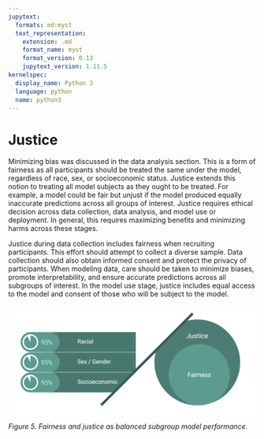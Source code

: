 ```yaml
---
jupytext:
  formats: md:myst
  text_representation:
    extension: .md
    format_name: myst
    format_version: 0.13
    jupytext_version: 1.11.5
kernelspec:
  display_name: Python 3
  language: python
  name: python3
---
```


# Justice

Minimizing bias was discussed in the data analysis section. This is a form of fairness as all participants should be treated the same under the model, regardless of race, sex, or socioeconomic status. Justice extends this notion to treating all model subjects as they ought to be treated. For example, a model could be fair but unjust if the model produced equally inaccurate predictions across all groups of interest. Justice requires ethical decision across data collection, data analysis, and model use or deployment. In general, this requires maximizing benefits and minimizing harms across these stages.

Justice during data collection includes fairness when recruiting participants. This effort should attempt to collect a diverse sample. Data collection should also obtain informed consent and protect the privacy of participants. When modeling data, care should be taken to minimize biases, promote interpretability, and ensure accurate predictions across all subgroups of interest. In the model use stage, justice includes equal access to the model and consent of those who will be subject to the model.

![](figures/05_justice.png)
*Figure 5. Fairness and justice as balanced subgroup model performance.*
